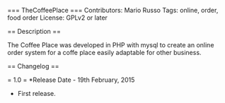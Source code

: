 === TheCoffeePlace ===
Contributors: Mario Russo
Tags: online, order, food order
License: GPLv2 or later

== Description ==

The Coffee Place was developed in PHP with mysql to create an online order system for a coffe place 
easily adaptable for other business.

== Changelog ==

= 1.0 =
*Release Date - 19th February, 2015
* First release.
